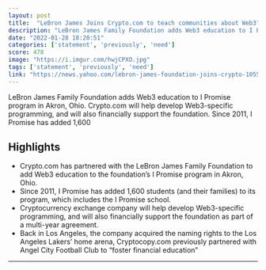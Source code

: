 ```yaml
---
layout: post
title:  "LeBron James Joins Crypto.com to teach communities about Web3"
description: "LeBron James Family Foundation adds Web3 education to I Promise program in Akron, Ohio. Crypto.com will help develop Web3-specific programming, and will also financially support the foundation. Since 2011, I Promise has added 1,600"
date: "2022-01-28 18:20:51"
categories: ['statement', 'previously', 'need']
score: 478
image: "https://i.imgur.com/hwjCPXO.jpg"
tags: ['statement', 'previously', 'need']
link: "https://news.yahoo.com/lebron-james-foundation-joins-crypto-105541881.html"
---
```


LeBron James Family Foundation adds Web3 education to I Promise program in Akron, Ohio. Crypto.com will help develop Web3-specific programming, and will also financially support the foundation. Since 2011, I Promise has added 1,600

## Highlights

- Crypto.com has partnered with the LeBron James Family Foundation to add Web3 education to the foundation’s I Promise program in Akron, Ohio.
- Since 2011, I Promise has added 1,600 students (and their families) to its program, which includes the I Promise school.
- Cryptocurrency exchange company will help develop Web3-specific programming, and will also financially support the foundation as part of a multi-year agreement.
- Back in Los Angeles, the company acquired the naming rights to the Los Angeles Lakers’ home arena, Cryptocopy.com previously partnered with Angel City Football Club to “foster financial education”

---
